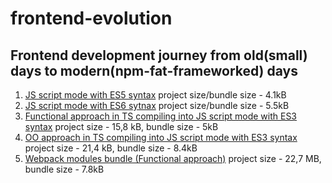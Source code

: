 # frontend-evolution

## Frontend development journey from old(small) days to modern(npm-fat-frameworked) days

1. [JS script mode with ES5 syntax](https://github.com/PavPavv/frontend-evolution/tree/main/native-web-timer-es5-func) project size/bundle size - 4.1kB
2. [JS script mode with ES6 sytnax](https://github.com/PavPavv/frontend-evolution/tree/main/native-web-timer-es6-class) project size/bundle size - 5.5kB
3. [Functional approach in TS compiling into JS script mode with ES3 syntax](https://github.com/PavPavv/frontend-evolution/tree/main/native-web-timer-func-with-TS) project size - 15,8 kB, bundle size - 5kB
4. [OO approach in TS compiling into JS script mode with ES3 syntax](https://github.com/PavPavv/frontend-evolution/tree/main/native-web-timer-class-with-TS) project size - 21,4 kB, bundle size - 8.4kB
5. [Webpack modules bundle (Functional approach)](https://github.com/PavPavv/frontend-evolution/tree/main/webpack-js-timer) project size - 22,7 MB, bundle size - 7.8kB
